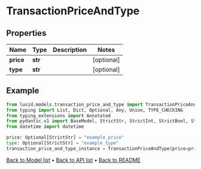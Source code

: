 # TransactionPriceAndType

## Properties
Name | Type | Description | Notes
------------ | ------------- | ------------- | -------------
**price** | **str** |  | [optional] 
**type** | **str** |  | [optional] 
## Example

```python
from lusid.models.transaction_price_and_type import TransactionPriceAndType
from typing import List, Dict, Optional, Any, Union, TYPE_CHECKING
from typing_extensions import Annotated
from pydantic.v1 import BaseModel, StrictStr, StrictInt, StrictBool, StrictFloat, StrictBytes, Field, validator, ValidationError, conlist, constr
from datetime import datetime

price: Optional[StrictStr] = "example_price"
type: Optional[StrictStr] = "example_type"
transaction_price_and_type_instance = TransactionPriceAndType(price=price, type=type)

```

[Back to Model list](../README.md#documentation-for-models) &#8226; [Back to API list](../README.md#documentation-for-api-endpoints) &#8226; [Back to README](../README.md)

